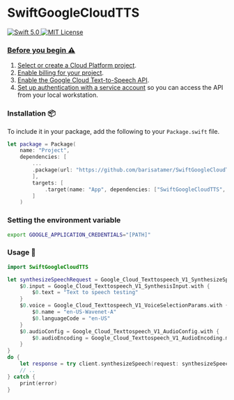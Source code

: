 # SwiftGoogleCloudTTS
<p align="left">
  <a href="https://swift.org">
    <img src="http://img.shields.io/badge/swift-5.0-brightgreen.svg" alt="Swift 5.0">
  </a>
  <a href="LICENSE">
    <img src="http://img.shields.io/badge/license-MIT-brightgreen.svg" alt="MIT License">
</p>
  
### Before you begin ⚠️

1.  [Select or create a Cloud Platform project][projects].
1.  [Enable billing for your project][billing].
1.  [Enable the Google Cloud Text-to-Speech API][enable_api].
1.  [Set up authentication with a service account][auth] so you can access the
    API from your local workstation.
    
### Installation 📦

To include it in your package, add the following to your `Package.swift` file.

```swift
let package = Package(
    name: "Project",
    dependencies: [
        ...
        .package(url: "https://github.com/barisatamer/SwiftGoogleCloudTTS.git", from: "0.0.5"),
        ],
        targets: [
            .target(name: "App", dependencies: ["SwiftGoogleCloudTTS", ... ])
        ]
    )
```

### Setting the environment variable 

```bash
export GOOGLE_APPLICATION_CREDENTIALS="[PATH]"
```

### Usage 🚀
```swift
import SwiftGoogleCloudTTS

let synthesizeSpeechRequest = Google_Cloud_Texttospeech_V1_SynthesizeSpeechRequest.with {
    $0.input = Google_Cloud_Texttospeech_V1_SynthesisInput.with {
        $0.text = "Text to speech testing"
    }
    $0.voice = Google_Cloud_Texttospeech_V1_VoiceSelectionParams.with {
        $0.name = "en-US-Wavenet-A"
        $0.languageCode = "en-US"
    }
    $0.audioConfig = Google_Cloud_Texttospeech_V1_AudioConfig.with {
        $0.audioEncoding = Google_Cloud_Texttospeech_V1_AudioEncoding.mp3
    }
}
do {
    let response = try client.synthesizeSpeech(request: synthesizeSpeechRequest).wait()
    // .. 
} catch {
    print(error)
}

```




[client-docs]: https://googleapis.dev/nodejs/text-to-speech/latest
[product-docs]: https://cloud.google.com/text-to-speech
[shell_img]: https://gstatic.com/cloudssh/images/open-btn.png
[projects]: https://console.cloud.google.com/project
[billing]: https://support.google.com/cloud/answer/6293499#enable-billing
[enable_api]: https://console.cloud.google.com/flows/enableapi?apiid=texttospeech.googleapis.com
[auth]: https://cloud.google.com/docs/authentication/getting-started
